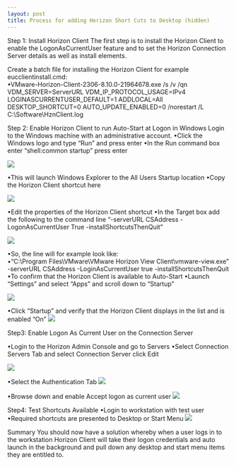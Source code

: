 ```yaml
---
layout: post
title: Process for adding Horizon Short Cuts to Desktop (hidden)
---
```

Step 1: Install Horizon Client 
The first step is to install the Horizon Client to enable the LogonAsCurrentUser feature and to set the Horizon Connection Server details as well as install elements.

Create a batch file for installing the Horizon Client for example eucclientinstall.cmd:  
•VMware-Horizon-Client-2306-8.10.0-21964678.exe /s /v /qn VDM_SERVER=ServerURL VDM_IP_PROTOCOL_USAGE=IPv4 LOGINASCURRENTUSER_DEFAULT=1 ADDLOCAL=All DESKTOP_SHORTCUT=0 AUTO_UPDATE_ENABLED=0 /norestart /L C:\Software\HznClient.log

Step 2: Enable Horizon Client to run Auto-Start at Logon in Windows 
Login to the Windows machine with an administrative account.
•Click the Windows logo and type “Run” and press enter 
•In the Run command box enter “shell:common startup” press enter 


<img src="{{ site.baseurl }}/images/horizon-client/run.png">

•This will launch Windows Explorer to the All Users Startup location 
•Copy the Horizon Client shortcut here 


<img src="{{ site.baseurl }}/images/horizon-client/startup.png">


•Edit the properties of the Horizon Client shortcut 
•In the Target box add the following to the command line “-serverURL CSAddress -LogonAsCurrentUser True -installShortcutsThenQuit” 

<img src="{{ site.baseurl }}/images/horizon-client/client-properties.png">

•So, the line will for example look like:  
•“C:\Program Files\VMware\VMware Horizon View Client\vmware-view.exe” -serverURL CSAddress -LoginAsCurrentUser true -installShortcutsThenQuit 
•To confirm that the Horizon Client is available to Auto-Start 
•Launch “Settings” and select “Apps” and scroll down to “Startup” 

<img src="{{ site.baseurl }}/images/horizon-client/apps-startup.png">

•Click “Startup” and verify that the Horizon Client displays in the list and is enabled “On” 
<img src="{{ site.baseurl }}/images/horizon-client/apps-startup2.png">

Step3: Enable Logon As Current User on the Connection Server

•Login to the Horizon Admin Console and go to Servers 
•Select Connection Servers Tab and select Connection Server click Edit 

<img src="{{ site.baseurl }}/images/horizon-client/server-properties.png">

•Select the Authentication Tab 
<img src="{{ site.baseurl }}/images/horizon-client/server-auth.png">

•Browse down and enable Accept logon as current user 
<img src="{{ site.baseurl }}/images/horizon-client/server-currentuser.png">

Step4: Test Shortcuts Available 
•Login to workstation with test user 
•Required shortcuts are presented to Desktop or Start Menu 
<img src="{{ site.baseurl }}/images/horizon-client/desktop.png">

Summary 
You should now have a solution whereby when a user logs in to the workstation Horizon Client will take their logon credentials and auto launch in the background and pull down any desktop and start menu items they are entitled to.

